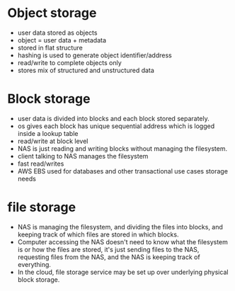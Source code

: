 # Object storage
* user data stored as objects
* object = user data + metadata
* stored in flat structure
* hashing is used to generate object identifier/address
* read/write to complete objects only
* stores mix of structured and unstructured data

# Block storage
* user data is divided into blocks and each block stored separately.
* os gives each block has unique sequential address which is logged inside a lookup table
* read/write at block level
* NAS is just reading and writing blocks without managing the filesystem.
* client talking to NAS manages the filesystem
* fast read/writes
* AWS EBS used for databases and other transactional use cases storage needs 

# file storage 
* NAS is managing the filesystem, and dividing the files into blocks, and keeping track of which files are stored in which blocks.
* Computer accessing the NAS doesn't need to know what the filesystem is or how the files are stored,
it's just sending files to the NAS, requesting files from the NAS, and the NAS is keeping track of everything.
* In the cloud, file storage service may be set up over underlying physical block storage.
